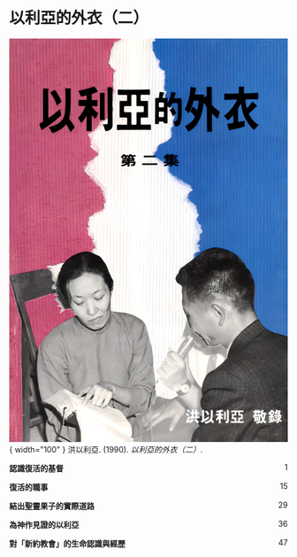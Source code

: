 # 以利亞的外衣（二）
![](../images/cover/以利亞的外衣（二）.webp){ width="100" }
洪以利亞. (1990). *以利亞的外衣（二）*.

**認識復活的基督** <span style="float: right;">1</span>

**復活的職事** <span style="float: right;">15</span>

**結出聖靈果子的實際道路** <span style="float: right;">29</span>

**為神作見證的以利亞** <span style="float: right;">36</span>

**對「新約教會」的生命認識與經歷** <span style="float: right;">47</span>
